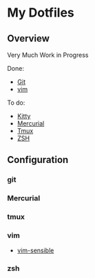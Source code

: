 # My Dotfiles

## Overview

Very Much Work in Progress

Done:
- [Git](#git)
- [vim](#vim)

To do:
- [Kitty](#kitty)
- [Mercurial](#mercurial)
- [Tmux](#tmux)
- [ZSH](#zsh)

## Configuration

### git

### Mercurial

### tmux

### vim

- [vim-sensible](https://github.com/tpope/vim-sensible)

### zsh
